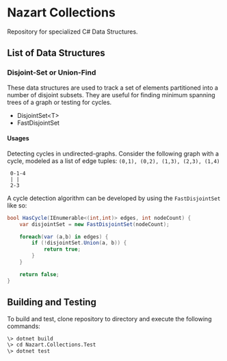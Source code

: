 # Nazart Collections

Repository for specialized C# Data Structures.

## List of Data Structures

### Disjoint-Set or Union-Find

These data structures are used to track a set of elements partitioned into a number of disjoint subsets. They are useful for finding minimum spanning trees of a graph or testing for cycles.

- DisjointSet\<T\>
- FastDisjointSet

#### Usages

Detecting cycles in undirected-graphs. Consider the following graph with a cycle, modeled as a list of edge tuples: `(0,1), (0,2), (1,3), (2,3), (1,4)`

``` mono
 0-1-4
 | |
 2-3
```

A cycle detection algorithm can be developed by using the `FastDisjointSet` like so:

``` cs
bool HasCycle(IEnumerable<(int,int)> edges, int nodeCount) {
    var disjointSet = new FastDisjointSet(nodeCount);

    foreach(var (a,b) in edges) {
        if (!disjointSet.Union(a, b)) {
            return true;
        }
    }

    return false;
}
```

## Building and Testing

To build and test, clone repository to directory and execute the following commands:

``` bash
\> dotnet build
\> cd Nazart.Collections.Test
\> dotnet test
```
